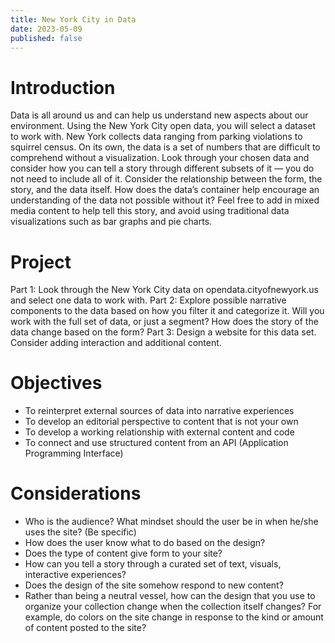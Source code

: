 ```yaml
---
title: New York City in Data
date: 2023-05-09
published: false
---
```

# Introduction
Data is all around us and can help us understand new aspects about our environment. Using the New York City open data, you will select a dataset to work with. New York collects data ranging from parking violations to squirrel census. On its own, the data is a set of numbers that are difficult to comprehend without a visualization. Look through your chosen data and consider how you can tell a story through different subsets of it — you do not need to include all of it. Consider the relationship between the form, the story, and the data itself. How does the data’s container help encourage an understanding of the data not possible without it? Feel free to add in mixed media content to help tell this story, and avoid using traditional data visualizations such as bar graphs and pie charts.

# Project
Part 1: Look through the New York City data on opendata.cityofnewyork.us and select one data to work with. 
Part 2: Explore possible narrative components to the data based on how you filter it and categorize it. Will you work with the full set of data, or just a segment? How does the story of the data change based on the form?
Part 3: Design a website for this data set. Consider adding interaction and additional content.

# Objectives
- To reinterpret external sources of data into narrative experiences
- To develop an editorial perspective to content that is not your own
- To develop a working relationship with external content and code
- To connect and use structured content from an API (Application Programming Interface) 


# Considerations
- Who is the audience? What mindset should the user be in when he/she uses the site? (Be specific)
- How does the user know what to do based on the design?
- Does the type of content give form to your site? 
- How can you tell a story through a curated set of text, visuals, interactive experiences? 
- Does the design of the site somehow respond to new content? 
- Rather than being a neutral vessel, how can the design that you use to organize your collection change when the collection itself changes? For example, do colors on the site change in response to the kind or amount of content posted to the site? 



